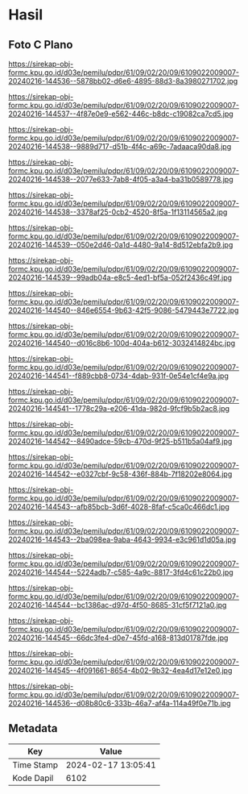 # Hasil

## Foto C Plano

https://sirekap-obj-formc.kpu.go.id/d03e/pemilu/pdpr/61/09/02/20/09/6109022009007-20240216-144536--5878bb02-d6e6-4895-88d3-8a3980271702.jpg

https://sirekap-obj-formc.kpu.go.id/d03e/pemilu/pdpr/61/09/02/20/09/6109022009007-20240216-144537--4f87e0e9-e562-446c-b8dc-c19082ca7cd5.jpg

https://sirekap-obj-formc.kpu.go.id/d03e/pemilu/pdpr/61/09/02/20/09/6109022009007-20240216-144538--9889d717-d51b-4f4c-a69c-7adaaca90da8.jpg

https://sirekap-obj-formc.kpu.go.id/d03e/pemilu/pdpr/61/09/02/20/09/6109022009007-20240216-144538--2077e633-7ab8-4f05-a3a4-ba31b0589778.jpg

https://sirekap-obj-formc.kpu.go.id/d03e/pemilu/pdpr/61/09/02/20/09/6109022009007-20240216-144538--3378af25-0cb2-4520-8f5a-1f13114565a2.jpg

https://sirekap-obj-formc.kpu.go.id/d03e/pemilu/pdpr/61/09/02/20/09/6109022009007-20240216-144539--050e2d46-0a1d-4480-9a14-8d512ebfa2b9.jpg

https://sirekap-obj-formc.kpu.go.id/d03e/pemilu/pdpr/61/09/02/20/09/6109022009007-20240216-144539--99adb04a-e8c5-4ed1-bf5a-052f2436c49f.jpg

https://sirekap-obj-formc.kpu.go.id/d03e/pemilu/pdpr/61/09/02/20/09/6109022009007-20240216-144540--846e6554-9b63-42f5-9086-5479443e7722.jpg

https://sirekap-obj-formc.kpu.go.id/d03e/pemilu/pdpr/61/09/02/20/09/6109022009007-20240216-144540--d016c8b6-100d-404a-b612-3032414824bc.jpg

https://sirekap-obj-formc.kpu.go.id/d03e/pemilu/pdpr/61/09/02/20/09/6109022009007-20240216-144541--f889cbb8-0734-4dab-931f-0e54e1cf4e9a.jpg

https://sirekap-obj-formc.kpu.go.id/d03e/pemilu/pdpr/61/09/02/20/09/6109022009007-20240216-144541--1778c29a-e206-41da-982d-9fcf9b5b2ac8.jpg

https://sirekap-obj-formc.kpu.go.id/d03e/pemilu/pdpr/61/09/02/20/09/6109022009007-20240216-144542--8490adce-59cb-470d-9f25-b511b5a04af9.jpg

https://sirekap-obj-formc.kpu.go.id/d03e/pemilu/pdpr/61/09/02/20/09/6109022009007-20240216-144542--e0327cbf-9c58-436f-884b-7f18202e8064.jpg

https://sirekap-obj-formc.kpu.go.id/d03e/pemilu/pdpr/61/09/02/20/09/6109022009007-20240216-144543--afb85bcb-3d6f-4028-8faf-c5ca0c466dc1.jpg

https://sirekap-obj-formc.kpu.go.id/d03e/pemilu/pdpr/61/09/02/20/09/6109022009007-20240216-144543--2ba098ea-9aba-4643-9934-e3c961d1d05a.jpg

https://sirekap-obj-formc.kpu.go.id/d03e/pemilu/pdpr/61/09/02/20/09/6109022009007-20240216-144544--5224adb7-c585-4a9c-8817-3fd4c61c22b0.jpg

https://sirekap-obj-formc.kpu.go.id/d03e/pemilu/pdpr/61/09/02/20/09/6109022009007-20240216-144544--bc1386ac-d97d-4f50-8685-31cf5f7121a0.jpg

https://sirekap-obj-formc.kpu.go.id/d03e/pemilu/pdpr/61/09/02/20/09/6109022009007-20240216-144545--66dc3fe4-d0e7-45fd-a168-813d01787fde.jpg

https://sirekap-obj-formc.kpu.go.id/d03e/pemilu/pdpr/61/09/02/20/09/6109022009007-20240216-144545--4f091661-8654-4b02-9b32-4ea4d17e12e0.jpg

https://sirekap-obj-formc.kpu.go.id/d03e/pemilu/pdpr/61/09/02/20/09/6109022009007-20240216-144536--d08b80c6-333b-46a7-af4a-114a49f0e71b.jpg


## Metadata

| Key        | Value               |
| ---------- | ------------------- |
| Time Stamp | 2024-02-17 13:05:41 |
| Kode Dapil | 6102                |



